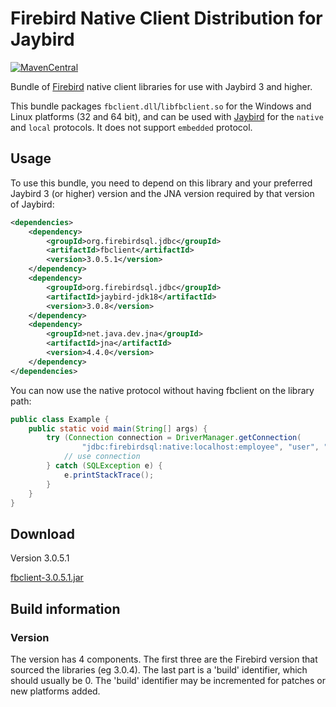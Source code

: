 Firebird Native Client Distribution for Jaybird
===============================================

[![MavenCentral](https://maven-badges.herokuapp.com/maven-central/org.firebirdsql.jdbc/fbclient/badge.svg)](https://maven-badges.herokuapp.com/maven-central/org.firebirdsql.jdbc/fbclient/)

Bundle of [Firebird](https://www.firebirdsql.org/) native client libraries for
use with Jaybird 3 and higher.

This bundle packages `fbclient.dll`/`libfbclient.so` for the Windows and Linux
platforms (32 and 64 bit), and can be used with [Jaybird](https://github.com/FirebirdSQL/jaybird)
for the `native` and `local` protocols. It does not support `embedded` protocol.

Usage
-----

To use this bundle, you need to depend on this library and your preferred 
Jaybird 3 (or higher) version and the JNA version required by that version of 
Jaybird:

```xml
<dependencies>
    <dependency>
        <groupId>org.firebirdsql.jdbc</groupId>
        <artifactId>fbclient</artifactId>
        <version>3.0.5.1</version>
    </dependency>
    <dependency>
        <groupId>org.firebirdsql.jdbc</groupId>
        <artifactId>jaybird-jdk18</artifactId>
        <version>3.0.8</version>
    </dependency>
    <dependency>
        <groupId>net.java.dev.jna</groupId>
        <artifactId>jna</artifactId>
        <version>4.4.0</version>
    </dependency>
</dependencies>
```

You can now use the native protocol without having fbclient on the library path:

```java
public class Example {
    public static void main(String[] args) {
        try (Connection connection = DriverManager.getConnection(
                "jdbc:firebirdsql:native:localhost:employee", "user", "password")) {
            // use connection
        } catch (SQLException e) {
            e.printStackTrace();
        }
    }
}
```

Download
--------

Version 3.0.5.1

[fbclient-3.0.5.1.jar](https://repo1.maven.org/maven2/org/firebirdsql/jdbc/fbclient/3.0.5.1/)

Build information
-----------------

### Version ###

The version has 4 components. The first three are the Firebird version that
sourced the libraries (eg 3.0.4). The last part is a 'build' identifier, which
should usually be 0. The 'build' identifier may be incremented for patches or
new platforms added. 
